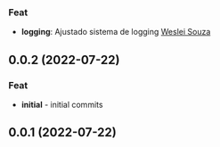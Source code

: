 ### Feat

- **logging**: Ajustado sistema de logging [Weslei Souza](weslei.souza@under.com.br)

## 0.0.2 (2022-07-22)

### Feat

- **initial** - initial commits

## 0.0.1 (2022-07-22)